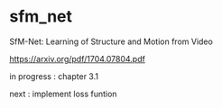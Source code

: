 # sfm_net
SfM-Net: Learning of Structure and Motion from Video

https://arxiv.org/pdf/1704.07804.pdf

in progress : chapter 3.1 

next : implement loss funtion

